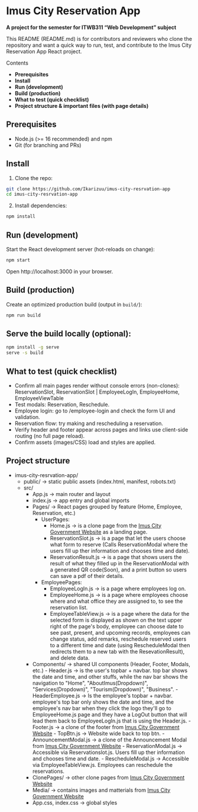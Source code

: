 
# Imus City Reservation App
**A project for the semester for ITWB311 “Web Development” subject**

This README (README.md) is for contributors and reviewers who clone the repository and want a quick way to run, test, and contribute to the Imus City Reservation App React project.

Contents
- **Prerequisites**
- **Install**
- **Run (development)**
- **Build (production)**
- **What to test (quick checklist)**
- **Project structure & important files (with page details)**

## Prerequisites
- Node.js (>= 16 recommended) and npm
- Git (for branching and PRs)

## Install
1. Clone the repo:

```bash
git clone https://github.com/Ikarizuu/imus-city-resrvation-app
cd imus-city-resrvation-app
```

2. Install dependencies:

```bash
npm install
```

## Run (development)

Start the React development server (hot-reloads on change):

```bash
npm start
```

Open http://localhost:3000 in your browser.

## Build (production)

Create an optimized production build (output in `build/`):

```bash
npm run build
```

## Serve the build locally (optional):

```bash
npm install -g serve
serve -s build
```

## What to test (quick checklist)
- Confirm all main pages render without console errors (non-clones): ReservationSlot, ReservationSlot | EmployeeLogIn, EmployeeHome, EmployeeViewTable
- Test modals: Reservation, Reschedule.
- Employee login: go to /employee-login and check the form UI and validation.
- Reservation flow: try making and rescheduling a reservation.
- Verify header and footer appear across pages and links use client-side routing (no full page reload).
- Confirm assets (images/CSS) load and styles are applied.

## Project structure
- imus-city-resrvation-app/
	- public/ -> static public assets (index.html, manifest, robots.txt)
	- src/
		- App.js -> main router and layout
		- index.js -> app entry and global imports
		- Pages/ -> React pages grouped by feature (Home, Employee, Reservation, etc.)
  			- UserPages:
	  			- Home.js -> is a clone page from the [Imus City Government Website](https://www.cityofimus.gov.ph/home) as a landing page.
	    		- ReservationSlot.js -> is a page that let the users choose what form to reserve (Calls ReservationModal where the users fill up ther information and chooses time and date).
	      		- ReservationResult.js -> is a page that shows users the result of what they filled up in the ReservationModal with a generated QR code(Soon), and a print button so users can save a pdf of their details.
         	- EmployeePages:
          		- EmployeeLogIn.js -> is a page where employees log on.
            	- EmployeeHome.js -> is a page where employees choose where and what office they are assigned to, to see the reservation list.
             	- EmployeeTableView.js -> is a page where the data for the selected form is displayed as shown on the text upper right of the page's body, employee can choose date to see past, present, and upcoming records, employees can change status, add remarks, reschedule reserved users to a different time and date (using RescheduleModal then redirects them to a new tab with the ResevationResult), and delete data.
		- Components/ -> shared UI components (Header, Footer, Modals, etc.)
				- Header.js -> is the user's topbar + navbar. top bar shows the date and time, and other stuffs, while the nav bar shows the navigation to "Home", "AboutImus(Dropdown)", "Services(Dropdown)", "Tourism(Dropdown)", "Business".
				- HeaderEmployee.js -> Is the employee's  topbar + navbar. employee's top bar only shows the date and time, and the employee's nav bar when they click the logo they'll go to EmployeeHome.js page and they have a LogOut button that will lead them back to EmployeeLogIn.js that is using the Header.js.
				- Footer.js -> a clone of the footer from [Imus City Government Website](https://www.cityofimus.gov.ph/home)
				- TopBtn.js -> Website wide back to top btn.
				- AnnouncementModal.js -> a clone of the Announcement Modal from [Imus City Government Website](https://www.cityofimus.gov.ph/home)
				- ReservationModal.js -> Accessible via Reservationslot.js. Users fill up ther information and chooses time and date.
				- RescheduleModal.js -> Accessible via EmployeeTableView.js. Employees can reschedule the reservations.	
		- ClonePages/ -> other clone pages from [Imus City Government Website](https://www.cityofimus.gov.ph/home)
		- Media/ -> contains images and matterials from [Imus City Government Website](https://www.cityofimus.gov.ph/home)
		- App.css, index.css -> global styles
